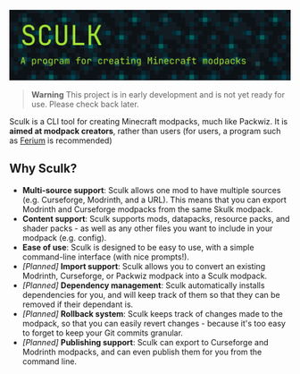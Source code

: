 ![Skulk: A program for creating Minecraft modpacks](./banner.png)

> **Warning**
> This project is in early development and is not yet ready for use. Please check back later.

Sculk is a CLI tool for creating Minecraft modpacks, much like Packwiz. It is **aimed at modpack creators**, rather than users (for users, a program such as [Ferium](https://github.com/gorilla-devs/ferium) is recommended)

## Why Sculk?

- **Multi-source support**: Sculk allows one mod to have multiple sources (e.g. Curseforge, Modrinth, and a URL). This means that you can export Modrinth and Curseforge modpacks from the same Skulk modpack.
- **Content support**: Sculk supports mods, datapacks, resource packs, and shader packs - as well as any other files you want to include in your modpack (e.g. config).
- **Ease of use**: Sculk is designed to be easy to use, with a simple command-line interface (with nice prompts!).
- _[Planned]_ **Import support**: Sculk allows you to convert an existing Modrinth, Curseforge, or Packwiz modpack into a Sculk modpack.
- _[Planned]_ **Dependency management**: Sculk automatically installs dependencies for you, and will keep track of them so that they can be removed if their dependant is.
- _[Planned]_ **Rollback system**: Sculk keeps track of changes made to the modpack, so that you can easily revert changes - because it's too easy to forget to keep your Git commits granular.
- _[Planned]_ **Publishing support**: Sculk can export to Curseforge and Modrinth modpacks, and can even publish them for you from the command line.
